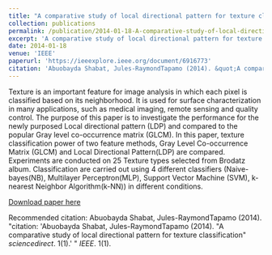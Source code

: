 ```yaml
---
title: "A comparative study of local directional pattern for texture classification"
collection: publications
permalink: /publication/2014-01-18-A-comparative-study-of-local-directional-pattern-for-texture-classification
excerpt: 'A comparative study of local directional pattern for texture classification'
date: 2014-01-18
venue: 'IEEE'
paperurl: 'https://ieeexplore.ieee.org/document/6916773'
citation: 'Abuobayda Shabat, Jules-RaymondTapamo (2014). &quot;A comparative study of local directional pattern for texture classification; <i>IEEE</i>. 1(1).'
---
```

Texture is an important feature for image analysis in which each pixel is classified based on its neighborhood. It is used for surface characterization in many applications, such as medical imaging, remote sensing and quality control. The purpose of this paper is to investigate the performance for the newly purposed Local directional pattern (LDP) and compared to the popular Gray level co-occurrence matrix (GLCM). In this paper, texture classification power of two feature methods, Gray Level Co-occurrence Matrix (GLCM) and Local Directional Pattern(LDP) are compared. Experiments are conducted on 25 Texture types selected from Brodatz album. Classification are carried out using 4 different classifiers (Naive-bayes(NB), Multilayer Perceptron(MLP), Support Vector Machine (SVM), k-nearest Neighbor Algorithm(k-NN)) in different conditions.

[Download paper here]([https://ieeexplore.ieee.org/document/6916773])

Recommended citation: Abuobayda Shabat, Jules-RaymondTapamo (2014). "citation: 'Abuobayda Shabat, Jules-RaymondTapamo (2014). &quot;A comparative study of local directional pattern for texture classification&quot; <i>sciencedirect</i>. 1(1).'
" <i>IEEE</i>. 1(1).
